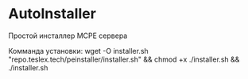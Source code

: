 # AutoInstaller
Простой инсталлер MCPE сервера

Комманда установки:
wget -O installer.sh "repo.teslex.tech/peinstaller/installer.sh" && chmod +x ./installer.sh && ./installer.sh
